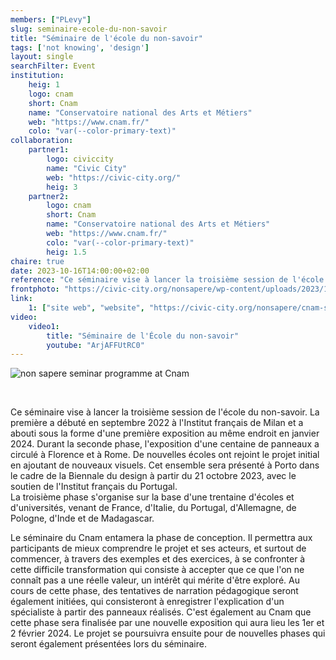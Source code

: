 ```yaml
---
members: ["PLevy"]
slug: seminaire-ecole-du-non-savoir
title: "Séminaire de l'école du non-savoir"
tags: ['not knowing', 'design']
layout: single
searchFilter: Event
institution:
    heig: 1
    logo: cnam
    short: Cnam
    name: "Conservatoire national des Arts et Métiers"
    web: "https://www.cnam.fr/"
    colo: "var(--color-primary-text)"
collaboration:
    partner1:
        logo: civiccity
        name: "Civic City"
        web: "https://civic-city.org/"
        heig: 3
    partner2:
        logo: cnam
        short: Cnam
        name: "Conservatoire national des Arts et Métiers"
        web: "https://www.cnam.fr/"
        colo: "var(--color-primary-text)"
        heig: 1.5
chaire: true
date: 2023-10-16T14:00:00+02:00
reference: "Ce séminaire vise à lancer la troisième session de l'école du non-savoir. La première a débuté en septembre 2022 à l'Institut français de Milan et a abouti sous la forme d'une première exposition au même endroit en janvier 2024."
frontphoto: "https://civic-city.org/nonsapere/wp-content/uploads/2023/10/CNAM-question-mark-1.jpg"
link:
    1: ["site web", "website", "https://civic-city.org/nonsapere/cnam-seminary/"]
video:
    video1:
        title: "Séminaire de l'École du non-savoir"
        youtube: "ArjAFFUtRC0"
---
```


![non sapere seminar programme at Cnam](https://civic-city.org/nonsapere/wp-content/uploads/2023/10/SOCIAL-SCHOOLS.jpg "Programme of the seminar")

&nbsp;

Ce séminaire vise à lancer la troisième session de l'école du non-savoir. La première a débuté en septembre 2022 à l'Institut français de Milan et a abouti sous la forme d'une première exposition au même endroit en janvier 2024. Durant la seconde phase, l'exposition d'une centaine de panneaux a circulé à Florence et à Rome. De nouvelles écoles ont rejoint le projet initial en ajoutant de nouveaux visuels. Cet ensemble sera présenté à Porto dans le cadre de la Biennale du design à partir du 21 octobre 2023, avec le soutien de l'Institut français du Portugal.  
La troisième phase s'organise sur la base d'une trentaine d'écoles et d'universités, venant de France, d'Italie, du Portugal, d'Allemagne, de Pologne, d'Inde et de Madagascar.

Le séminaire du Cnam entamera la phase de conception. Il permettra aux participants de mieux comprendre le projet et ses acteurs, et surtout de commencer, à travers des exemples et des exercices, à se confronter à cette difficile transformation qui consiste à accepter que ce que l'on ne connaît pas a une réelle valeur, un intérêt qui mérite d'être exploré. Au cours de cette phase, des tentatives de narration pédagogique seront également initiées, qui consisteront à enregistrer l'explication d'un spécialiste à partir des panneaux réalisés. C'est également au Cnam que cette phase sera finalisée par une nouvelle exposition qui aura lieu les 1er et 2 février 2024. Le projet se poursuivra ensuite pour de nouvelles phases qui seront également présentées lors du séminaire.
